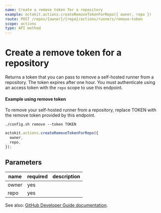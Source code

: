 ```yaml
---
name: Create a remove token for a repository
example: octokit.actions.createRemoveTokenForRepo({ owner, repo })
route: POST /repos/{owner}/{repo}/actions/runners/remove-token
scope: actions
type: API method
---
```


# Create a remove token for a repository

Returns a token that you can pass to remove a self-hosted runner from a repository. The token expires after one hour.
You must authenticate using an access token with the `repo` scope to use this endpoint.

#### Example using remove token

To remove your self-hosted runner from a repository, replace TOKEN with the remove token provided by this endpoint.

```
./config.sh remove --token TOKEN
```

```js
octokit.actions.createRemoveTokenForRepo({
  owner,
  repo,
});
```

## Parameters

<table>
  <thead>
    <tr>
      <th>name</th>
      <th>required</th>
      <th>description</th>
    </tr>
  </thead>
  <tbody>
    <tr><td>owner</td><td>yes</td><td>

</td></tr>
<tr><td>repo</td><td>yes</td><td>

</td></tr>
  </tbody>
</table>

See also: [GitHub Developer Guide documentation](https://developer.github.com/v3/actions/self-hosted-runners/#create-a-remove-token-for-a-repository).
